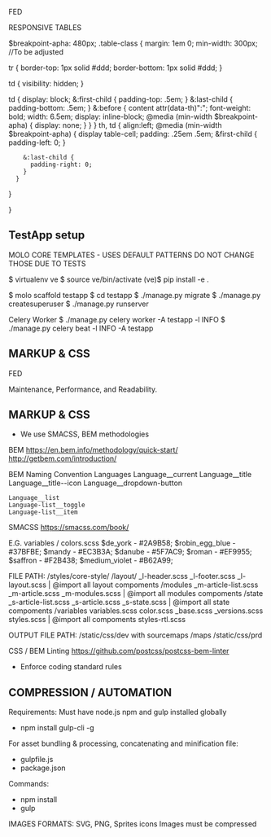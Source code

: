 FED

RESPONSIVE TABLES

$breakpoint-apha: 480px;
.table-class {
  margin: 1em 0;
  min-width: 300px; //To be adjusted

  tr {
    border-top: 1px solid #ddd;
    border-bottom: 1px solid #ddd;
  }

  td {
    visibility: hidden;
  }

  td {
    display: block;
    &:first-child {
      padding-top: .5em;
    }
    &:last-child {
      padding-bottom: .5em;
    }
    &:before {
      content attr(data-th)":";
      font-weight: bold;
      width: 6.5em;
      display: inline-block;
      @media (min-width $breakpoint-apha) {
        display: none;
      }
    }
  }
  th, td {
    align:left;
      @media (min-width $breakpoint-apha) {
        display table-cell;
        padding: .25em .5em;
        &first-child {
          padding-left: 0;
        }

        &:last-child {
          padding-right: 0;
        }
      }
  }

}


TestApp setup
----------------
MOLO CORE TEMPLATES - USES DEFAULT PATTERNS
  DO NOT CHANGE THOSE DUE TO TESTS

$ virtualenv ve
$ source ve/bin/activate
(ve)$ pip install -e .

$ molo scaffold testapp
$ cd testapp
$ ./manage.py migrate
$ ./manage.py createsuperuser
$ ./manage.py runserver

Celery Worker
$ ./manage.py celery worker -A testapp -l INFO
$ ./manage.py celery beat -l INFO -A testapp


MARKUP & CSS
---------------
FED

  Maintenance, Performance, and Readability.

  MARKUP & CSS
  ---------------
  -  We use SMACSS, BEM methodologies

  BEM
  https://en.bem.info/methodology/quick-start/
  http://getbem.com/introduction/

  BEM Naming Convention
    Languages
    Language__current
    Language__title
    Language__title--icon
    Language__dropdown-button

    Language__list
    Language-list__toggle
    Language-list__item

  SMACSS
  https://smacss.com/book/

  E.G. variables / colors.scss
    $de_york - #2A9B58;
    $robin_egg_blue - #37BFBE;
    $mandy - #EC3B3A;
    $danube - #5F7AC9;
    $roman - #EF9955;
    $saffron - #F2B438;
    $medium_violet - #B62A99;

  FILE PATH: /styles/core-style/
    /layout/
      _l-header.scss
      _l-footer.scss
      _l-layout.scss | @import all layout compoments
    /modules
      _m-article-list.scss
      _m-article.scss
      _m-modules.scss | @import all modules compoments
    /state
      _s-article-list.scss
      _s-article.scss
      _s-state.scss | @import all state compoments
    /variables
      variables.scss
      color.scss
    _base.scss
    _versions.scss
    styles.scss | @import all compoments
    styles-rtl.scss

  OUTPUT FILE PATH: /static/css/dev with sourcemaps /maps
                    /static/css/prd


  CSS / BEM Linting
  https://github.com/postcss/postcss-bem-linter
  - Enforce coding standard rules


  COMPRESSION / AUTOMATION
  -------------------------
  Requirements:
  Must have node.js npm and gulp installed globally

  - npm install gulp-cli -g

  For asset bundling & processing, concatenating and minification file:
  - gulpfile.js
  - package.json

  Commands:
  - npm install
  - gulp

  IMAGES FORMATS:
    SVG, PNG, Sprites icons
    Images must be compressed
